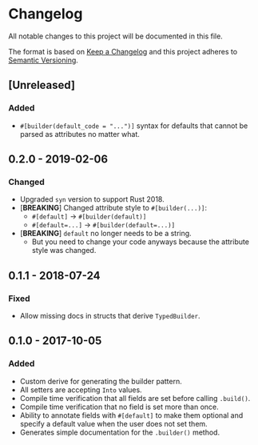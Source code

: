 # Changelog
All notable changes to this project will be documented in this file.

The format is based on [Keep a Changelog](http://keepachangelog.com/en/1.0.0/)
and this project adheres to [Semantic Versioning](http://semver.org/spec/v2.0.0.html).

## [Unreleased]
### Added
- `#[builder(default_code = "...")]` syntax for defaults that cannot be parsed
  as attributes no matter what.

## 0.2.0 - 2019-02-06
### Changed
- Upgraded `syn` version to support Rust 2018.
- [**BREAKING**] Changed attribute style to `#[builder(...)]`:
  - `#[default]` -> `#[builder(default)]`
  - `#[default=...]` -> `#[builder(default=...)]`
- [**BREAKING**] `default` no longer needs to be a string.
  - But you need to change your code anyways because the attribute style was changed.

## 0.1.1 - 2018-07-24
### Fixed
- Allow missing docs in structs that derive `TypedBuilder`.

## 0.1.0 - 2017-10-05
### Added
- Custom derive for generating the builder pattern.
- All setters are accepting `Into` values.
- Compile time verification that all fields are set before calling `.build()`.
- Compile time verification that no field is set more than once.
- Ability to annotate fields with `#[default]` to make them optional and specify a default value when the user does not set them.
- Generates simple documentation for the `.builder()` method.
